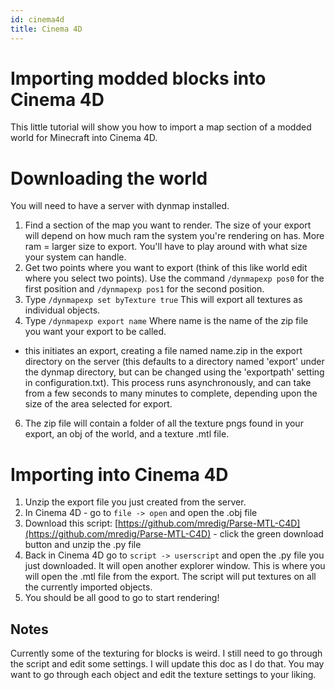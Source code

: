 ```yaml
---
id: cinema4d
title: Cinema 4D
---
```


# Importing modded blocks into Cinema 4D

This little tutorial will show you how to import a map section of a modded world for Minecraft into Cinema 4D.

# Downloading the world

You will need to have a server with dynmap installed.

 1. Find a section of the map you want to render. The size of your export will depend on how much ram the system you're rendering on has. More ram = larger size to export. You'll have to play around with what size your system can handle.
 2. Get two points where you want to export (think of this like world edit where you select two points). Use the command `/dynmapexp pos0` for the first position and `/dynmapexp pos1` for the second position.
 3. Type `/dynmapexp set byTexture true` This will export all textures as individual objects.
 4. Type `/dynmapexp export name` Where name is the name of the zip file you want your export to be called.
 - this initiates an export, creating a file named name.zip in the export directory on the server (this defaults to a directory named 'export' under the dynmap directory, but can be changed using the 'exportpath' setting in configuration.txt). This process runs asynchronously, and can take from a few seconds to many minutes to complete, depending upon the size of the area selected for export.
 6. The zip file will contain a folder of all the texture pngs found in your export, an obj of the world, and a texture .mtl file.
# Importing into Cinema 4D
 1. Unzip the export file you just created from the server.
 2. In Cinema 4D - go to `file -> open` and open the .obj file
 3. Download this script: [https://github.com/mredig/Parse-MTL-C4D](https://github.com/mredig/Parse-MTL-C4D) - click the green download button and unzip the .py file
 4. Back in Cinema 4D go to `script -> userscript` and open the .py file you just downloaded. It will open another explorer window. This is where you will open the .mtl file from the export. The script will put textures on all the currently imported objects.
 5. You should be all good to go to start rendering!

## Notes
Currently some of the texturing for blocks is weird. I still need to go through the script and edit some settings. I will update this doc as I do that. You may want to go through each object and edit the texture settings to your liking.
